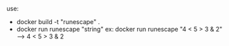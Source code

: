 use:
- docker build -t "runescape" .
- docker run runescape "string"
ex: docker run runescape "4 &lt; 5 &gt; 3 &amp; 2"  -->  4 < 5 > 3 & 2
